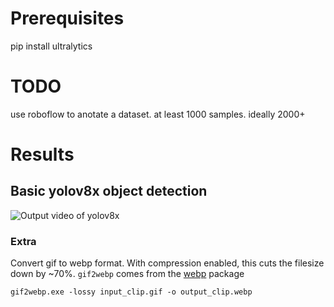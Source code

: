 # Prerequisites
pip install ultralytics

# TODO
use roboflow to anotate a dataset. at least 1000 samples. ideally 2000+

# Results
## Basic yolov8x object detection
![Output video of yolov8x](images\README\20240519_WUL_SFatSD_left_24_clip.webp)

### Extra
Convert gif to webp format. With compression enabled, this cuts the filesize down by ~70%.
`gif2webp` comes from the [webp](https://developers.google.com/speed/webp/docs/gif2webp) package
```
gif2webp.exe -lossy input_clip.gif -o output_clip.webp
```